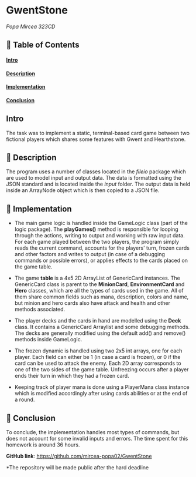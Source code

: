 # GwentStone 
*Popa Mircea 323CD*


## 📝 Table of Contents
#### [Intro](#intro)
#### [Description](#description)
#### [Implementation](#implementation)
#### [Conclusion](#conclusion)


## Intro <a name = "intro"></a>
The task was to implement a static, terminal-based card game between two
fictional players which shares some features with Gwent and Hearthstone.

## 🔧 Description <a name = "description"></a>
The program uses a number of classes located in the *fileio* package
which are used to model input and output data. The data is formatted using the
JSON standard and is located inside the *input* folder. The output 
data is held inside an ArrayNode object which is then copied to a JSON file.

## 🏁 Implementation <a name = "implementation"></a>
* The main game logic is handled inside the GameLogic class (part of the logic
package). The **playGames()** method is responsible for looping through
the actions, writing to output and working with raw input data. For each game
played between the two players, the program simply reads the current command,
accounts for the players' turn, frozen cards and other factors and writes to
output (in case of a debugging commands or possible errors), or applies
effects to the cards placed on the game table.

* The game **table** is a 4x5 2D ArrayList of GenericCard instances. The
GenericCard class is parent to the **MinionCard**, **EnvironmentCard** and
**Hero** classes, which are all the types of cards used in the game. All of them
share common fields such as mana, description, colors and name, but minion 
and hero cards also have attack and health and other methods associated.

* The player decks and the cards in hand are modelled using the **Deck** class.
It contains a GenericCard Arraylist and some debugging methods. The decks are
generally modified using the default add() and remove() methods inside GameLogic.

* The frozen dynamic is handled using two 2x5 int arrays, one for each player.
Each field can either be 1 (in case a card is frozen), or 0 if the card can be
used to attack the enemy. Each 2D array corresponds to one of the two sides of
the game table. Unfreezing occurs after a player ends their turn in which they
had a frozen card.

* Keeping track of player mana is done using a PlayerMana class instance which
is modified accordingly after using cards abilities or at the end of a round.

## 🎈 Conclusion <a name = "conclusion"></a>
To conclude, the implementation handles most types of commands, but does not
account for some invalid inputs and errors. The time spent for this homework
is around 36 hours.

**GitHub link**: https://github.com/mircea-popa02/GwentStone

*The repository will be made public after the hard deadline
